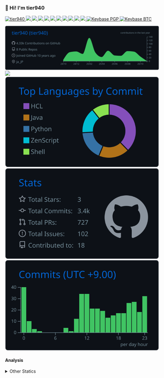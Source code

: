 ### 👋 Hi! I'm tier940

<p align="left"> 
  <a href="https://github.com/tier940/tier940/">
    <img src="https://komarev.com/ghpvc/?username=tier940" alt="tier940" />
  </a>
  <a href="http://twitter.com/tier940">
    <img height="20" src="https://img.shields.io/twitter/follow/tier940?label=Twitter&logo=twitter&style=flat" />
  </a>
  <a href="https://github.com/tier940">
    <img height="20" src="https://img.shields.io/github/followers/tier940?label=follow&logo=github&style=flat" />
  </a>
  <a href="https://www.reddit.com/user/tier940">
    <img height="20" src="https://img.shields.io/reddit/user-karma/combined/tier940?label=Reddit&logo=reddit&style=flat" />
  </a>
  <a href="https://stackoverflow.com/users/17317833/tier940">
    <img height="20" src="https://img.shields.io/stackexchange/stackoverflow/r/17317833?label=StackOverflow&logo=stack-overflow&style=flat" />
  </a>
  <a href="https://zenn.dev/tier940">
    <img height="20" src="https://zenn.badge.nikaera.com/s/tier940/likes" />
  </a>
  <a href="https://zenn.dev/tier940">
    <img height="20" src="https://zenn.badge.nikaera.com/s/tier940/followers" />
  </a>
  <a href="https://zenn.dev/tier940">
    <img height="20" src="https://zenn.badge.nikaera.com/s/tier940/articles" />
  </a>
  <a href="http://qiita.com/tier940">
    <img height="20" src="https://qiita-badge.apiapi.app/s/tier940/posts.svg" />
  </a>
  <a href="http://qiita.com/tier940">
    <img height="20" src="https://qiita-badge.apiapi.app/s/tier940/contributions.svg" />
  </a>
  <a href="https://github.com/tier940/tier940/">
    <img height="20" src="https://github.com/tier940/tier940/actions/workflows/main.yml/badge.svg" />
  </a>
  <a href="https://keybase.io/tier940">
    <img alt="Keybase PGP" src="https://img.shields.io/keybase/pgp/tier940">
  </a>
  <a href="https://keybase.io/tier940">
    <img alt="Keybase BTC" src="https://img.shields.io/keybase/btc/tier940">
  </a>
</p>

[![](https://raw.githubusercontent.com/tier940/tier940/main/profile-summary-card-output/github_dark/0-profile-details.svg)](https://github.com/vn7n24fzkq/github-profile-summary-cards)
[![](https://raw.githubusercontent.com/tier940/tier940/main/profile-summary-card-output/github_dark/1-repos-per-language.svg)](https://github.com/vn7n24fzkq/github-profile-summary-cards) [![](https://raw.githubusercontent.com/tier940/tier940/main/profile-summary-card-output/github_dark/2-most-commit-language.svg)](https://github.com/vn7n24fzkq/github-profile-summary-cards)
[![](https://raw.githubusercontent.com/tier940/tier940/main/profile-summary-card-output/github_dark/3-stats.svg)](https://github.com/vn7n24fzkq/github-profile-summary-cards) [![](https://raw.githubusercontent.com/tier940/tier940/main/profile-summary-card-output/github_dark/4-productive-time.svg)](https://github.com/vn7n24fzkq/github-profile-summary-cards)


#### Analysis
<!-- <img height="150" src="https://github.com/tier940/tier940/blob/master/images/stat.svg" alt="Alternative Text"/> -->

<details>
  <summary>Other Statics</summary>
  <!--START_SECTION:waka-->
![Code Time](http://img.shields.io/badge/Code%20Time-4%2C184%20hrs%2033%20mins-blue)

**🐱 My GitHub Data** 

> 📦 32.8 kB Used in GitHub's Storage 
 > 
> 💼 Opted to Hire
 > 
> 📜 8 Public Repositories 
 > 
> 🔑 4 Private Repositories 
 > 
**I'm an Early 🐤** 

```text
🌞 Morning                155 commits         ██████░░░░░░░░░░░░░░░░░░░   22.79 % 
🌆 Daytime                284 commits         ██████████░░░░░░░░░░░░░░░   41.76 % 
🌃 Evening                188 commits         ███████░░░░░░░░░░░░░░░░░░   27.65 % 
🌙 Night                  53 commits          ██░░░░░░░░░░░░░░░░░░░░░░░   07.79 % 
```
📅 **I'm Most Productive on Friday** 

```text
Monday                   53 commits          ██░░░░░░░░░░░░░░░░░░░░░░░   07.79 % 
Tuesday                  83 commits          ███░░░░░░░░░░░░░░░░░░░░░░   12.21 % 
Wednesday                97 commits          ████░░░░░░░░░░░░░░░░░░░░░   14.26 % 
Thursday                 37 commits          █░░░░░░░░░░░░░░░░░░░░░░░░   05.44 % 
Friday                   197 commits         ███████░░░░░░░░░░░░░░░░░░   28.97 % 
Saturday                 66 commits          ██░░░░░░░░░░░░░░░░░░░░░░░   09.71 % 
Sunday                   147 commits         █████░░░░░░░░░░░░░░░░░░░░   21.62 % 
```


📊 **This Week I Spent My Time On** 

```text
🕑︎ Time Zone: Asia/Tokyo

💬 Programming Languages: 
Other                    29 hrs 54 mins      ████████████████████░░░░░   78.77 % 
Java                     7 hrs 20 mins       █████░░░░░░░░░░░░░░░░░░░░   19.35 % 
Markdown                 11 mins             ░░░░░░░░░░░░░░░░░░░░░░░░░   00.52 % 
Properties               11 mins             ░░░░░░░░░░░░░░░░░░░░░░░░░   00.49 % 
Java Properties          5 mins              ░░░░░░░░░░░░░░░░░░░░░░░░░   00.26 % 

🔥 Editors: 
Edge                     27 hrs 8 mins       ██████████████████░░░░░░░   71.51 % 
IntelliJ IDEA            7 hrs 49 mins       █████░░░░░░░░░░░░░░░░░░░░   20.60 % 
Chrome                   2 hrs 45 mins       ██░░░░░░░░░░░░░░░░░░░░░░░   07.26 % 
VS Code                  14 mins             ░░░░░░░░░░░░░░░░░░░░░░░░░   00.63 % 

💻 Operating System: 
Windows                  22 hrs 35 mins      ███████████████░░░░░░░░░░   59.51 % 
Linux                    12 hrs 36 mins      ████████░░░░░░░░░░░░░░░░░   33.23 % 
Unknown OS               2 hrs 45 mins       ██░░░░░░░░░░░░░░░░░░░░░░░   07.26 % 
```

**I Mostly Code in Java** 

```text
Java                     14 repos            ████████████░░░░░░░░░░░░░   50.00 % 
ZenScript                2 repos             ██░░░░░░░░░░░░░░░░░░░░░░░   07.14 % 
Python                   1 repo              █░░░░░░░░░░░░░░░░░░░░░░░░   03.57 % 
HTML                     1 repo              █░░░░░░░░░░░░░░░░░░░░░░░░   03.57 % 
Dockerfile               1 repo              █░░░░░░░░░░░░░░░░░░░░░░░░   03.57 % 
```



**Timeline**

![Lines of Code chart](https://raw.githubusercontent.com/tier940/tier940/main/assets/bar_graph.png)


 Last Updated on 24/07/2024 01:30:10 UTC
<!--END_SECTION:waka-->
</details>

